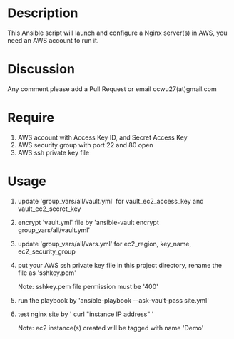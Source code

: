 # Description
This Ansible script will launch and configure a Nginx server(s) in AWS,
you need an AWS account to run it.

# Discussion
Any comment please add a Pull Request or email ccwu27(at)gmail.com

# Require
1. AWS account with Access Key ID, and Secret Access Key
2. AWS security group with port 22 and 80 open
3. AWS ssh private key file

# Usage
1. update 'group_vars/all/vault.yml' for vault_ec2_access_key and vault_ec2_secret_key

2. encrypt 'vault.yml' file by 'ansible-vault encrypt group_vars/all/vault.yml'

3. update 'group_vars/all/vars.yml' for ec2_region, key_name, ec2_security_group
   
4. put your AWS ssh private key file in this project directory,
   rename the file as 'sshkey.pem'

   Note:
     sshkey.pem file permission must be '400'

5. run the playbook by 'ansible-playbook --ask-vault-pass site.yml'

6. test nginx site by ' curl "instance IP address" '

   Note:
     ec2 instance(s) created will be tagged with name 'Demo'
